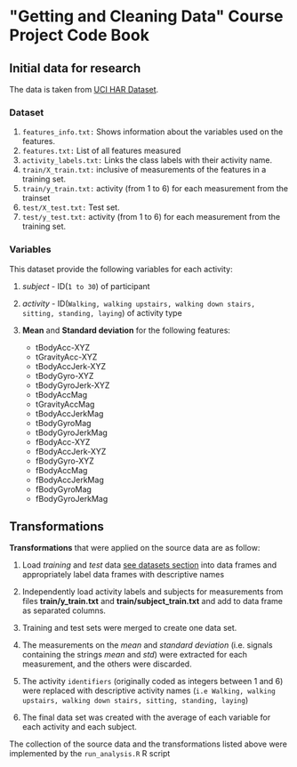 
**"Getting and Cleaning Data"** Course Project Code Book
========================================
## Initial data for research

The data is taken from [UCI HAR Dataset](https://d396qusza40orc.cloudfront.net/getdata%2Fprojectfiles%2FUCI%20HAR%20Dataset.zip). 


### **Dataset**

1. `features_info.txt:` Shows information about the variables used on the features.
2. `features.txt:` List of all features measured
3. `activity_labels.txt:` Links the class labels with their activity name.
4. `train/X_train.txt:` inclusive of measurements of the features in a training set.
5. `train/y_train.txt:` activity (from 1 to 6) for each measurement from the trainset
6. `test/X_test.txt:` Test set.
7. `test/y_test.txt:` activity (from 1 to 6) for each measurement from the training  set.

### **Variables**

This dataset provide the following variables for each activity:

  1. *subject* - ID(`1 to 30`) of participant 
  
  2. *activity* - ID(`Walking, walking upstairs, walking down stairs, sitting, standing, laying`) of activity type
  
  3. **Mean** and **Standard deviation** for the following features: 
      * tBodyAcc-XYZ
      * tGravityAcc-XYZ
      * tBodyAccJerk-XYZ
      * tBodyGyro-XYZ
      * tBodyGyroJerk-XYZ
      * tBodyAccMag
      * tGravityAccMag
      * tBodyAccJerkMag
      * tBodyGyroMag
      * tBodyGyroJerkMag
      * fBodyAcc-XYZ
      * fBodyAccJerk-XYZ
      * fBodyGyro-XYZ
      * fBodyAccMag
      * fBodyAccJerkMag
      * fBodyGyroMag
      * fBodyGyroJerkMag
      
## Transformations

**Transformations** that were applied on the source data are as follow:

1. Load *training* and *test* data [see datasets section](#Dataset) into data frames and appropriately label data frames with descriptive names 

2. Independently load activity labels and subjects for measurements from files **train/y_train.txt** and **train/subject_train.txt** and add to data frame as separated columns.

3. Training and test sets were merged to create one data set.

4. The measurements on the *mean* and *standard deviation* (i.e. signals containing the strings *mean* and *std*) were extracted for each measurement, and the others were discarded.
5. The activity `identifiers` (originally coded as integers between 1 and 6) were replaced with descriptive activity names (`i.e Walking, walking upstairs, walking down stairs, sitting, standing, laying`)

6. The final data set was created with the average of each variable for each activity and each subject.

The collection of the source data and the transformations listed above were implemented by the `run_analysis.R` R script 